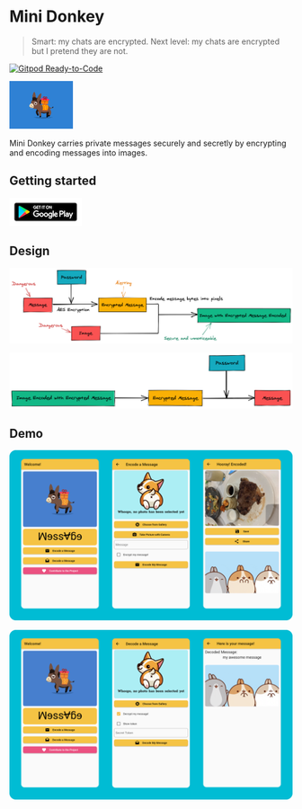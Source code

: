 # Mini Donkey

> Smart: my chats are encrypted. Next level: my chats are encrypted but I pretend they are not.

[![Gitpod Ready-to-Code](https://img.shields.io/badge/Gitpod-Ready--to--Code-blue?logo=gitpod)](https://gitpod.io/#https://github.com/tianhaoz95/photochat)

<img height="85px" src="assets/post/mini_donkey.gif" />

Mini Donkey carries private messages securely and secretly by encrypting and encoding messages into images.

## Getting started

<a href="https://play.google.com/store/apps/details?id=com.jacksonz.photochatapp">
  <img height="50px" src="assets/post/google_play_store_logo.png" />
<a/>

## Design

![encoding flow](./assets/post/encoding_flow.png)

![decoding flow](./assets/post/decoding_flow.png)

## Demo

![encoding app demo](./assets/post/encoding_flow_app_demo.png)

![decoding app demo](./assets/post/decoding_flow_app_demo.png)
